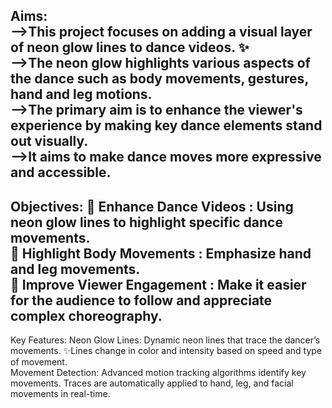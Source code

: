 Aims:                                                                                
-->This project focuses on adding a visual layer of neon glow lines to dance videos. ​✨                       
-->The neon glow highlights various aspects of the dance such as body movements, gestures, hand and leg motions.​              
-->The primary aim is to enhance the viewer's experience by making key dance elements stand out visually. ​           
-->It aims to make dance moves more expressive and accessible.​
------------------------------------------------------------------------------------------------------------------------------------------------------------------
Objectives:
🌟 Enhance Dance Videos : Using neon glow lines to highlight specific dance movements.​     
🌟 Highlight Body Movements : Emphasize hand and leg movements.​                      
🌟 Improve Viewer Engagement : Make it easier for the audience to follow and appreciate complex choreography.​
-------------------------------------------------------------------------------------------------------------------------------------------------------------------
Key Features:
Neon Glow Lines: Dynamic neon lines that trace the dancer’s movements.​ ✨Lines change in color and intensity based on speed and type of movement.​            
Movement Detection: Advanced motion tracking algorithms identify key movements. Traces are automatically applied to hand, leg, and facial movements in real-time.​
